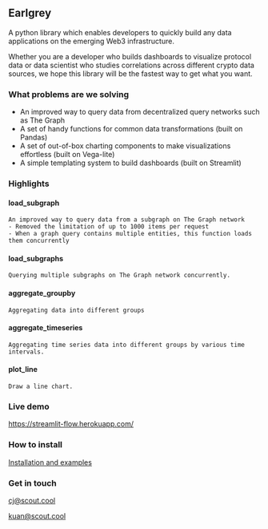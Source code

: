 Earlgrey
--

A python library which enables developers to quickly build any data applications on the emerging Web3 infrastructure. 

Whether you are a developer who builds dashboards to visualize protocol data or data scientist who studies correlations across different crypto data sources, we hope this library will be the fastest way to get what you want.

### What problems are we solving
- An improved way to query data from decentralized query networks such as The Graph
- A set of handy functions for common data transformations (built on Pandas)
- A set of out-of-box charting components to make visualizations effortless (built on Vega-lite)
- A simple templating system to build dashboards (built on Streamlit)


### Highlights
#### load_subgraph
```
An improved way to query data from a subgraph on The Graph network 
- Removed the limitation of up to 1000 items per request 
- When a graph query contains multiple entities, this function loads them concurrently
```
#### load_subgraphs
```
Querying multiple subgraphs on The Graph network concurrently.
```

#### aggregate_groupby
```
Aggregating data into different groups
```

#### aggregate_timeseries
```
Aggregating time series data into different groups by various time intervals.
```

#### plot_line
```
Draw a line chart.
```


### Live demo
https://streamlit-flow.herokuapp.com/


### How to install
[Installation and examples](https://www.google.com "Google's Homepage")


### Get in touch
cj@scout.cool

kuan@scout.cool

